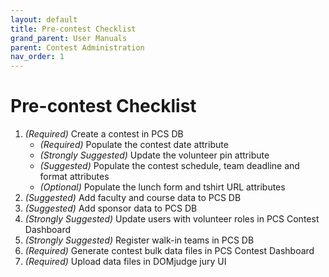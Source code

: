 ```yaml
---
layout: default
title: Pre-contest Checklist
grand_parent: User Manuals
parent: Contest Administration
nav_order: 1
---
```


# Pre-contest Checklist

1. *(Required)* Create a contest in PCS DB
    - *(Required)* Populate the contest date attribute
    - *(Strongly Suggested)* Update the volunteer pin attribute
    - *(Suggested)* Populate the contest schedule, team deadline and format attributes
    - *(Optional)* Populate the lunch form and tshirt URL attributes
1. *(Suggested)* Add faculty and course data to PCS DB
1. *(Suggested)* Add sponsor data to PCS  DB
1. *(Strongly Suggested)* Update users with volunteer roles in PCS Contest Dashboard
1. *(Strongly Suggested)* Register walk-in teams in PCS DB
1. *(Required)* Generate contest bulk data files in PCS Contest Dashboard
1. *(Required)* Upload data files in DOMjudge jury UI
